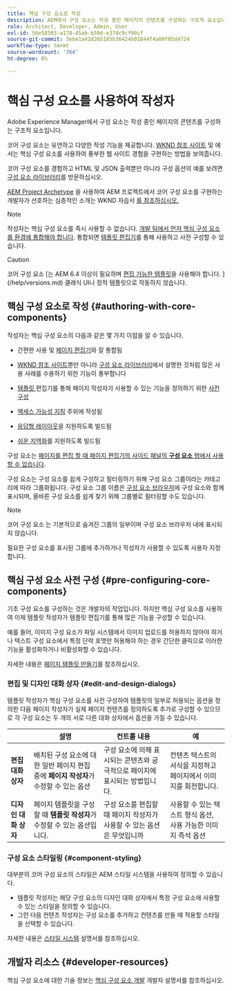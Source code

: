 ```yaml
---
title: 핵심 구성 요소로 작성
description: AEM에서 구성 요소는 작성 중인 페이지의 컨텐츠를 구성하는 구조적 요소입니다. 핵심 구성 요소는 유연하고 기능이 풍부한 작성 기능을 제공합니다.
role: Architect, Developer, Admin, User
exl-id: 56e58303-a178-45ab-b59d-e374c9cf90cf
source-git-commit: 3ebe1a42d265185b36424b01844f4a00f05d4724
workflow-type: tm+mt
source-wordcount: '764'
ht-degree: 8%

---
```


# 핵심 구성 요소를 사용하여 작성자

Adobe Experience Manager에서 구성 요소는 작성 중인 페이지의 콘텐츠를 구성하는 구조적 요소입니다.

코어 구성 요소는 유연하고 다양한 작성 기능을 제공합니다. [WKND 참조 사이트](https://wknd.site) 및 에서는 핵심 구성 요소를 사용하여 풍부한 웹 사이트 경험을 구현하는 방법을 보여줍니다.

코어 구성 요소를 경험하고 HTML 및 JSON 출력뿐만 아니라 구성 옵션의 예를 보려면 [구성 요소 라이브러리](https://adobe.com/go/aem_cmp_library)를 방문하십시오.

[AEM Project Archetype](/help/developing/archetype/overview.md) 을 사용하여 AEM 프로젝트에서 코어 구성 요소를 구현하는 개발자가 선호하는 심층적인 소개는 WKND 자습서 [를 참조하십시오.](https://docs.adobe.com/content/help/en/experience-manager-learn/getting-started-wknd-tutorial-develop/overview.html)

>[!NOTE]
>
>작성자는 핵심 구성 요소를 즉시 사용할 수 없습니다. [개발 팀에서 먼저 핵심 구성 요소를 환경에 통합해야 합니다](/help/get-started/using.md). 통합되면 [템플릿 편집기](https://docs.adobe.com/content/help/en/experience-manager-cloud-service/sites/authoring/features/templates.html)를 통해 사용하고 사전 구성할 수 있습니다.

>[!CAUTION]
>
>코어 구성 요소 [는 AEM 6.4 이상이 필요하며 [편집 가능한 템플릿](https://docs.adobe.com/content/help/en/experience-manager-cloud-service/sites/authoring/features/templates.html)을 사용해야 합니다. ](/help/versions.md) 클래식 UI나 정적 템플릿으로 작동하지 않습니다.

## 핵심 구성 요소로 작성 {#authoring-with-core-components}

작성자는 핵심 구성 요소의 다음과 같은 몇 가지 이점을 알 수 있습니다.

* 간편한 사용 및 [페이지 편집기](https://docs.adobe.com/content/help/en/experience-manager-cloud-service/sites/authoring/fundamentals/editing-content.html)와 잘 통합됨

* [WKND 참조 사이트](https://wknd.site)뿐만 아니라 [구성 요소 라이브러리](https://adobe.com/go/aem_cmp_library)에서 설명한 것처럼 많은 사용 사례를 수용하기 위한 기능이 풍부합니다

* [템플릿 ](#pre-configuring-core-components) 편집기를 통해 페이지 작성자가 사용할 수 있는 기능을 정의하기 위한  [사전 구성](https://docs.adobe.com/content/help/en/experience-manager-cloud-service/sites/authoring/features/templates.html)

* [액세스 가능성 지침](https://docs.adobe.com/content/help/en/experience-manager-cloud-service/sites/authoring/fundamentals/accessible-content.html) 주위에 작성됨

* [응답형 레이아웃](https://docs.adobe.com/content/help/en/experience-manager-cloud-service/sites/authoring/features/responsive-layout.html)을 지원하도록 빌드됨

* [쉬운 지역화](localization.md)를 지원하도록 빌드됨

구성 요소는 [페이지를 편집 할 때 페이지 편집기의 사이드 패널의 **구성 요소** 탭에서 사용할 수 있습니다](https://docs.adobe.com/content/help/en/experience-manager-cloud-service/sites/authoring/fundamentals/editing-content.html).

구성 요소는 구성 요소를 쉽게 구성하고 필터링하기 위해 구성 요소 그룹이라는 카테고리에 따라 그룹화됩니다. 구성 요소 그룹 이름은 [구성 요소 브라우저](https://docs.adobe.com/content/help/en/experience-manager-cloud-service/sites/authoring/fundamentals/editing-content.html)에 구성 요소와 함께 표시되며, 올바른 구성 요소를 쉽게 찾기 위해 그룹별로 필터링할 수도 있습니다.

>[!NOTE]
>
>코어 구성 요소 는 기본적으로 숨겨진 그룹의 일부이며 구성 요소 브라우저 내에 표시되지 않습니다.
>
>필요한 구성 요소를 표시된 그룹에 추가하거나 작성자가 사용할 수 있도록 사용자 지정합니다.

## 핵심 구성 요소 사전 구성 {#pre-configuring-core-components}

기초 구성 요소를 구성하는 것은 개발자의 작업입니다. 하지만 핵심 구성 요소를 사용하여 이제 템플릿 작성자가 템플릿 편집기를 통해 많은 기능을 구성할 수 있습니다.

예를 들어, 이미지 구성 요소가 파일 시스템에서 이미지 업로드를 허용하지 않아야 하거나 텍스트 구성 요소에서 특정 단락 포맷만 허용해야 하는 경우 간단한 클릭으로 이러한 기능을 활성화하거나 비활성화할 수 있습니다.

자세한 내용은 [페이지 템플릿 만들기](https://docs.adobe.com/content/help/en/experience-manager-cloud-service/sites/authoring/features/templates.html)를 참조하십시오.

### 편집 및 디자인 대화 상자 {#edit-and-design-dialogs}

템플릿 작성자가 핵심 구성 요소를 사전 구성하여 템플릿의 일부로 허용되는 옵션을 정의한 다음 페이지 작성자가 실제 페이지 컨텐츠를 정의하도록 추가로 구성할 수 있으므로 각 구성 요소는 두 개의 서로 다른 대화 상자에서 옵션을 가질 수 있습니다.

|  | 설명 | 컨트롤 내용 | 예 |
|--- |--- |--- |--- |
| **편집 대화 상자** | 배치된 구성 요소에 대한 일반 페이지 편집 중에 **페이지 작성자**&#x200B;가 수정할 수 있는 옵션 | 구성 요소에 의해 표시되는 콘텐츠와 궁극적으로 페이지에 표시되는 방법입니다. | 컨텐츠 텍스트의 서식을 지정하고 페이지에서 이미지를 회전합니다. |
| **디자인 대화 상자** | 페이지 템플릿을 구성할 때 **템플릿 작성자**&#x200B;가 수정할 수 있는 옵션입니다. | 구성 요소를 편집할 때 페이지 작성자가 사용할 수 있는 옵션은 무엇입니까 | 사용할 수 있는 텍스트 형식 옵션, 사용 가능한 이미지 즉석 옵션 |

### 구성 요소 스타일링 {#component-styling}

대부분의 코어 구성 요소의 스타일은 AEM 스타일 시스템을 사용하여 정의할 수 있습니다.

* 템플릿 작성자는 해당 구성 요소의 디자인 대화 상자에서 특정 구성 요소에 사용할 수 있는 스타일을 정의할 수 있습니다.
* 그런 다음 컨텐츠 작성자는 구성 요소를 추가하고 컨텐츠를 만들 때 적용할 스타일을 선택할 수 있습니다.

자세한 내용은 [스타일 시스템](https://docs.adobe.com/content/help/en/experience-manager-cloud-service/sites/authoring/features/style-system.html) 설명서를 참조하십시오.

## 개발자 리소스 {#developer-resources}

핵심 구성 요소에 대한 기술 정보는 [핵심 구성 요소 개발](/help/developing/overview.md) 개발자 설명서를 참조하십시오.
